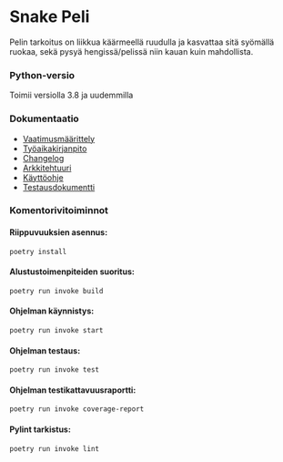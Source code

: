 # Snake Peli
Pelin tarkoitus on liikkua käärmeellä ruudulla ja kasvattaa sitä syömällä ruokaa, sekä pysyä hengissä/pelissä niin kauan kuin mahdollista.

### Python-versio
Toimii versiolla 3.8 ja uudemmilla

### Dokumentaatio
- [Vaatimusmäärittely](https://github.com/lottapispa/ot-harjoitystyo/blob/master/dokumentaatio/vaatimusmaarittely.md)
- [Työaikakirjanpito](https://github.com/lottapispa/ot-harjoitystyo/blob/master/dokumentaatio/tyoaikakirjanpito.md)
- [Changelog](https://github.com/lottapispa/ot-harjoitystyo/blob/master/dokumentaatio/changelog.md)
- [Arkkitehtuuri](https://github.com/lottapispa/ot-harjoitystyo/blob/master/dokumentaatio/arkkitehtuuri.md)
- [Käyttöohje](https://github.com/lottapispa/ot-harjoitystyo/blob/master/dokumentaatio/kayttoohje.md)
- [Testausdokumentti](https://github.com/lottapispa/ot-harjoitystyo/blob/master/dokumentaatio/testaus.md)

### Komentorivitoiminnot
#### Riippuvuuksien asennus:
`poetry install`
#### Alustustoimenpiteiden suoritus:
`poetry run invoke build`
#### Ohjelman käynnistys:
`poetry run invoke start`
#### Ohjelman testaus:
`poetry run invoke test`
#### Ohjelman testikattavuusraportti:
`poetry run invoke coverage-report`
#### Pylint tarkistus:
`poetry run invoke lint`
